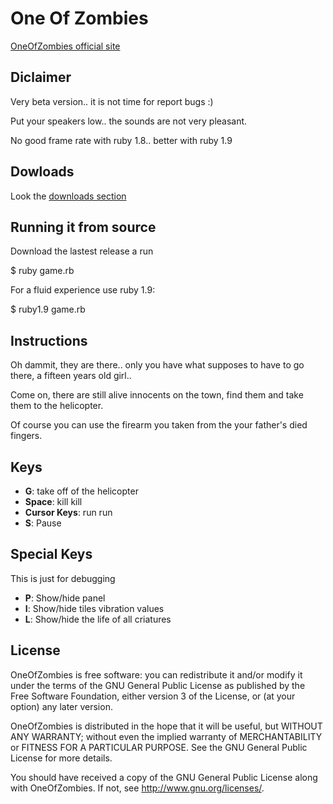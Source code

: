 # One Of Zombies

[OneOfZombies official site](http://oneofzombies.com)

## Diclaimer

Very beta version.. it is not time for report bugs :)

Put your speakers low.. the sounds are not very pleasant.

No good frame rate with ruby 1.8.. better with ruby 1.9


## Dowloads

Look the [downloads section](http://github.com/fguillen/OneOfZombies/downloads "Download Section")

## Running it from source

Download the lastest release a run

  $ ruby game.rb
  
For a fluid experience use ruby 1.9:

  $ ruby1.9 game.rb

## Instructions

Oh dammit, they are there.. only you have what supposes to have to go there, a fifteen years old girl.. 

Come on, there are still alive innocents on the town, find them and take them to the helicopter.

Of course you can use the firearm you taken from the your father's died fingers.


## Keys

* **G**: take off of the helicopter
* **Space**: kill kill
* **Cursor Keys**: run run
* **S**: Pause


## Special Keys

This is just for debugging

* **P**: Show/hide panel
* **I**: Show/hide tiles vibration values
* **L**: Show/hide the life of all criatures


## License

OneOfZombies is free software: you can redistribute it and/or modify it under the terms of the GNU General Public License as published by the Free Software Foundation, either version 3 of the License, or (at your option) any later version.

OneOfZombies is distributed in the hope that it will be useful, but WITHOUT ANY WARRANTY; without even the implied warranty of MERCHANTABILITY or FITNESS FOR A PARTICULAR PURPOSE. See the GNU General Public License for more details.

You should have received a copy of the GNU General Public License along with OneOfZombies. If not, see <http://www.gnu.org/licenses/>.


